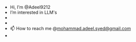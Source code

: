 -  Hi, I’m @Adeel9212
-  I’m interested in LLM's
-  
- 
- 📫 How to reach me @mohammad.adeel.syed@gmail.com
-  

<!---
Adeel0-0/Adeel0-0 is a ✨ special ✨ repository because its `README.md` (this file) appears on your GitHub profile.
You can click the Preview link to take a look at your changes.
--->
